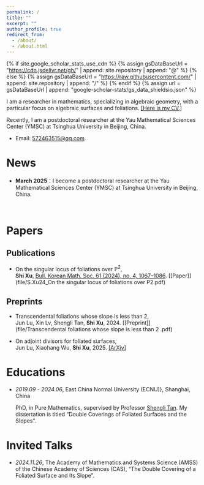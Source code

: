 ```yaml
---
permalink: /
title: ""
excerpt: ""
author_profile: true
redirect_from: 
  - /about/
  - /about.html
---
```


{% if site.google_scholar_stats_use_cdn %}
{% assign gsDataBaseUrl = "https://cdn.jsdelivr.net/gh/" | append: site.repository | append: "@" %}
{% else %}
{% assign gsDataBaseUrl = "https://raw.githubusercontent.com/" | append: site.repository | append: "/" %}
{% endif %}
{% assign url = gsDataBaseUrl | append: "google-scholar-stats/gs_data_shieldsio.json" %}

<span class='anchor' id='about-me'></span>



I am a researcher in mathematics, specializing in algebraic geometry, with a particular focus on algebraic surfaces and foliations.
[[Here is my CV.]](file/CV_of_Shi_Xu_徐识_.pdf) 

Recently, I am a postdoctoral researcher at the Yau Mathematical Sciences Center (YMSC) at Tsinghua University in Beijing, China.


- Email: 572463515@qq.com.

# News

- **March 2025**：I become a postdoctoral researcher at the Yau Mathematical Sciences Center (YMSC) at Tsinghua University in Beijing, China.
<br>



# Papers

## Publications 

-  On the singular locus of foliations over $\mathbb{P}^2$, 
  <br>**Shi Xu**, [Bull. Korean Math. Soc. 61 (2024), no. 4, 1067–1086](https://bkms.kms.or.kr/journal/view.html?doi=10.4134/BKMS.b230611). [[Paper]](file/S.Xu24_On the singular locus of foliations over P2.pdf)


## Preprints

- Transcendental foliations whose slope is less than 2,   <br>Jun Lu, Xin Lv, Shengli Tan, **Shi Xu**, 2024. [[Preprint]](file/Transcendental foliations whose slope is less than 2 .pdf)

- On adjoint divisors for foliated surfaces, <br>Jun Lu, Xiaohang Wu, **Shi Xu**, 2025. [[ArXiv]](https://arxiv.org/pdf/2501.00470)


#  Educations

- *2019.09 - 2024.06*, East China Normal University (ECNU)}, Shanghai, China

  PhD, in Pure Mathematics, supervised by Professor [Shengli Tan](https://math.ecnu.edu.cn/~sltan/). 
My dissertation is titled “Double Coverings of Foliated Surfaces and the Slopes".



#  Invited Talks
- *2024.11.26*, The Academy of Mathematics and Systems Science (AMSS) of the Chinese Academy of Sciences (CAS), “The Double Covering of a Foliated Surface and Its Slope”.

